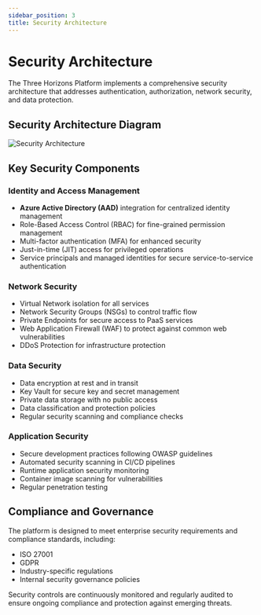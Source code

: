 ```yaml
---
sidebar_position: 3
title: Security Architecture
---
```


# Security Architecture

The Three Horizons Platform implements a comprehensive security architecture that addresses authentication, authorization, network security, and data protection.

## Security Architecture Diagram

![Security Architecture](/img/diagrams/security-architecture.svg)

## Key Security Components

### Identity and Access Management

- **Azure Active Directory (AAD)** integration for centralized identity management
- Role-Based Access Control (RBAC) for fine-grained permission management
- Multi-factor authentication (MFA) for enhanced security
- Just-in-time (JIT) access for privileged operations
- Service principals and managed identities for secure service-to-service authentication

### Network Security

- Virtual Network isolation for all services
- Network Security Groups (NSGs) to control traffic flow
- Private Endpoints for secure access to PaaS services
- Web Application Firewall (WAF) to protect against common web vulnerabilities
- DDoS Protection for infrastructure protection

### Data Security

- Data encryption at rest and in transit
- Key Vault for secure key and secret management
- Private data storage with no public access
- Data classification and protection policies
- Regular security scanning and compliance checks

### Application Security

- Secure development practices following OWASP guidelines
- Automated security scanning in CI/CD pipelines
- Runtime application security monitoring
- Container image scanning for vulnerabilities
- Regular penetration testing

## Compliance and Governance

The platform is designed to meet enterprise security requirements and compliance standards, including:

- ISO 27001
- GDPR
- Industry-specific regulations
- Internal security governance policies

Security controls are continuously monitored and regularly audited to ensure ongoing compliance and protection against emerging threats. 